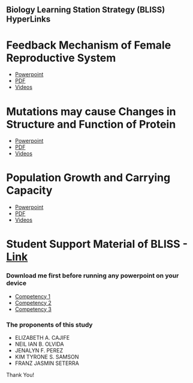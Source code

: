 ## Biology Learning Station Strategy (BLISS) HyperLinks


# Feedback Mechanism of Female Reproductive System 
- [Powerpoint](https://github.com/ProjectPurposesOnly/ProjectHyperLink/raw/main/Competency%201.pptx)
- [PDF](https://github.com/ProjectPurposesOnly/ProjectHyperLink/blob/main/Competency-1.pdf)
- [Videos](https://drive.google.com/file/d/1SUidl0U71JZkIOtug4_oXt-KLzCgge4W/view?usp=sharing)


# Mutations may cause Changes in Structure and Function of Protein
- [Powerpoint](https://github.com/ProjectPurposesOnly/ProjectHyperLink/raw/main/Competency%202.pptx)
- [PDF](https://github.com/ProjectPurposesOnly/ProjectHyperLink/blob/main/Competency-2.pdf)
- [Videos](https://drive.google.com/file/d/1zQ7LNK8sgnd-cn6Kf0RCO9HRDj8FUYmn/view?usp=sharing)


# Population Growth and Carrying Capacity
- [Powerpoint](https://drive.google.com/drive/folders/1rY3Z89-lkT7tKU7o5ZHAO7bK9rupk0d-?usp=sharing)
- [PDF](https://github.com/ProjectPurposesOnly/ProjectHyperLink/blob/main/Competency-3.pdf)
- [Videos](https://drive.google.com/file/d/1Yzbt0fdm4REmp97rWI9ybYr1wbI4c7wQ/view?usp=sharing)


# Student Support Material of BLISS - [Link](https://github.com/ProjectPurposesOnly/ProjectHyperLink/blob/main/BLISS.pdf)



### Download me first before running any powerpoint on your device 
- [Competency 1  ](https://drive.google.com/drive/folders/13jWPUewKPpepZT5DsljLqbseMHOuiSvS?usp=sharing)
- [Competency 2  ](https://drive.google.com/drive/folders/11S5fndxB2kevRMdCRjTyHr771eElG15K?usp=sharing)
- [Competency 3  ](https://drive.google.com/drive/folders/1pfoi8p3iIlUjVJmLY8Qk4XsxM6Qn9dkZ?usp=sharing)


### The proponents of this study
- ELIZABETH A. CAJIFE 
- NEIL IAN B. OLVIDA 
- JENALYN F. PEREZ
- KIM TYRONE S. SAMSON 
- FRANZ JASMIN SETERRA


Thank You!

